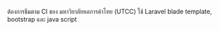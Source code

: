 ต้องการธีมตาม CI ของ มหาวิยาลัยหอการค้าไทย (UTCC) ใช้ Laravel blade template,  bootstrap และ java script
